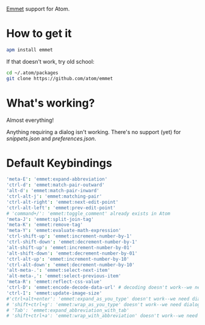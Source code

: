 [Emmet](emmet.io) support for Atom.

# How to get it

```bash
apm install emmet
```

If that doesn't work, try old school:

```bash
cd ~/.atom/packages
git clone https://github.com/atom/emmet
```

# What's working?

Almost everything! 

Anything requiring a dialog isn't working. There's no support
(yet) for _snippets.json_ and _preferences.json_.

# Default Keybindings

```cson
'meta-E': 'emmet:expand-abbreviation'
'ctrl-d': 'emmet:match-pair-outward'
'alt-d': 'emmet:match-pair-inward'
'ctrl-alt-j': 'emmet:matching-pair'
'ctrl-alt-right': 'emmet:next-edit-point'
'ctrl-alt-left': 'emmet:prev-edit-point'
# 'command+/': 'emmet:toggle_comment' already exists in Atom
'meta-J': 'emmet:split-join-tag'
'meta-K': 'emmet:remove-tag'
'meta-Y': 'emmet:evaluate-math-expression'
'ctrl-shift-up': 'emmet:increment-number-by-1'
'ctrl-shift-down': 'emmet:decrement-number-by-1'
'alt-shift-up': 'emmet:increment-number-by-01'
'alt-shift-down': 'emmet:decrement-number-by-01'
'ctrl-alt-up': 'emmet:increment-number-by-10'
'ctrl-alt-down': 'emmet:decrement-number-by-10'
'alt-meta-.': 'emmet:select-next-item'
'alt-meta-,': 'emmet:select-previous-item'
'meta-R': 'emmet:reflect-css-value'
'ctrl-D': 'emmet:encode-decode-data-url' # decoding doesn't work--we need dialogs
'ctrl-I': 'emmet:update-image-size'
#'ctrl+alt+enter': 'emmet:expand_as_you_type' doesn't work--we need dialogs
# 'shift+ctrl+g': 'emmet:wrap_as_you_type' doesn't work--we need dialogs
# 'Tab': 'emmet:expand_abbreviation_with_tab'
# 'shift+ctrl+a': 'emmet:wrap_with_abbreviation' doesn't work--we need dialogs
```
